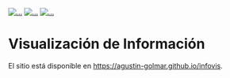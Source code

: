 [![...](https://img.shields.io/badge/Power%20BI-...-ffc210.svg?logo=Power%20BI&logoColor=white)](https://github.com/agustin-golmar/infovis)
[![...](https://img.shields.io/badge/Tableau-agustin.golmar-ffc210.svg?logo=Tableau&logoColor=white)](https://public.tableau.com/profile/agustin.golmar)
[![...](https://img.shields.io/github/issues/agustin-golmar/infovis?color=purple&label=issues&logo=git&logoColor=white)](https://github.com/agustin-golmar/infovis/issues)

# Visualización de Información

El sitio está disponible en https://agustin-golmar.github.io/infovis.
